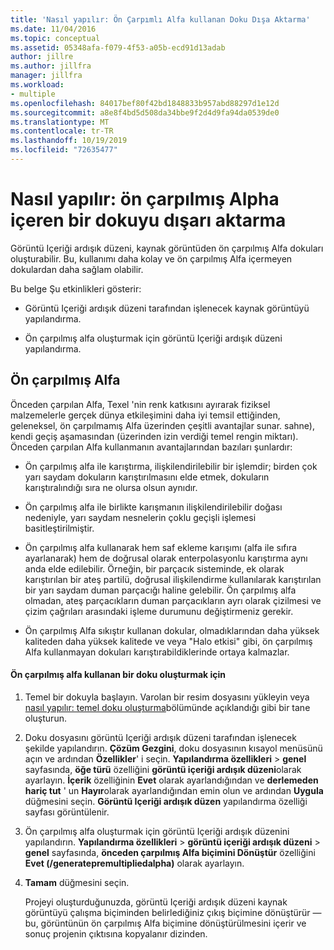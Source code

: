 ```yaml
---
title: 'Nasıl yapılır: Ön Çarpımlı Alfa kullanan Doku Dışa Aktarma'
ms.date: 11/04/2016
ms.topic: conceptual
ms.assetid: 05348afa-f079-4f53-a05b-ecd91d13adab
author: jillre
ms.author: jillfra
manager: jillfra
ms.workload:
- multiple
ms.openlocfilehash: 84017bef80f42bd1848833b957abd88297d1e12d
ms.sourcegitcommit: a8e8f4bd5d508da34bbe9f2d4d9fa94da0539de0
ms.translationtype: MT
ms.contentlocale: tr-TR
ms.lasthandoff: 10/19/2019
ms.locfileid: "72635477"
---
```

# <a name="how-to-export-a-texture-that-has-premultiplied-alpha"></a>Nasıl yapılır: ön çarpılmış Alpha içeren bir dokuyu dışarı aktarma

Görüntü Içeriği ardışık düzeni, kaynak görüntüden ön çarpılmış Alfa dokuları oluşturabilir. Bu, kullanımı daha kolay ve ön çarpılmış Alfa içermeyen dokulardan daha sağlam olabilir.

Bu belge Şu etkinlikleri gösterir:

- Görüntü Içeriği ardışık düzeni tarafından işlenecek kaynak görüntüyü yapılandırma.

- Ön çarpılmış alfa oluşturmak için görüntü Içeriği ardışık düzeni yapılandırma.

## <a name="premultiplied-alpha"></a>Ön çarpılmış Alfa
Önceden çarpılan Alfa, Texel 'nin renk katkısını ayırarak fiziksel malzemelerle gerçek dünya etkileşimini daha iyi temsil ettiğinden, geleneksel, ön çarpılmamış Alfa üzerinden çeşitli avantajlar sunar. sahne), kendi geçiş aşamasından (üzerinden izin verdiği temel rengin miktarı). Önceden çarpılan Alfa kullanmanın avantajlarından bazıları şunlardır:

- Ön çarpılmış alfa ile karıştırma, ilişkilendirilebilir bir işlemdir; birden çok yarı saydam dokuların karıştırılmasını elde etmek, dokuların karıştıralındığı sıra ne olursa olsun aynıdır.

- Ön çarpılmış alfa ile birlikte karışmanın ilişkilendirilebilir doğası nedeniyle, yarı saydam nesnelerin çoklu geçişli işlemesi basitleştirilmiştir.

- Ön çarpılmış alfa kullanarak hem saf ekleme karışımı (alfa ile sıfıra ayarlanarak) hem de doğrusal olarak enterpolasyonlu karıştırma aynı anda elde edilebilir. Örneğin, bir parçacık sisteminde, ek olarak karıştırılan bir ateş partilü, doğrusal ilişkilendirme kullanılarak karıştırılan bir yarı saydam duman parçacığı haline gelebilir. Ön çarpılmış alfa olmadan, ateş parçacıkların duman parçacıkların ayrı olarak çizilmesi ve çizim çağrıları arasındaki işleme durumunu değiştirmeniz gerekir.

- Ön çarpılmış Alfa sıkıştır kullanan dokular, olmadıklarından daha yüksek kaliteden daha yüksek kalitede ve veya "Halo etkisi" gibi, ön çarpılmış Alfa kullanmayan dokuları karıştırabildiklerinde ortaya kalmazlar.

#### <a name="to-create-a-texture-that-uses-premultiplied-alpha"></a>Ön çarpılmış alfa kullanan bir doku oluşturmak için

1. Temel bir dokuyla başlayın. Varolan bir resim dosyasını yükleyin veya [nasıl yapılır: temel doku oluşturma](../designers/how-to-create-a-basic-texture.md)bölümünde açıklandığı gibi bir tane oluşturun.

2. Doku dosyasını görüntü Içeriği ardışık düzeni tarafından işlenecek şekilde yapılandırın. **Çözüm Gezgini**, doku dosyasının kısayol menüsünü açın ve ardından **Özellikler**' i seçin. **Yapılandırma özellikleri**  > **genel** sayfasında, **öğe türü** özelliğini **görüntü içeriği ardışık düzeni**olarak ayarlayın. **İçerik** özelliğinin **Evet** olarak ayarlandığından ve **derlemeden hariç tut** ' un **Hayır**olarak ayarlandığından emin olun ve ardından **Uygula** düğmesini seçin. **Görüntü Içeriği ardışık düzen** yapılandırma özelliği sayfası görüntülenir.

3. Ön çarpılmış alfa oluşturmak için görüntü Içeriği ardışık düzenini yapılandırın. **Yapılandırma özellikleri**  > **görüntü içeriği ardışık düzeni**  > **genel** sayfasında, **önceden çarpılmış Alfa biçimini Dönüştür** özelliğini **Evet (/generatepremultipliedalpha)** olarak ayarlayın.

4. **Tamam** düğmesini seçin.

   Projeyi oluşturduğunuzda, görüntü Içeriği ardışık düzeni kaynak görüntüyü çalışma biçiminden belirlediğiniz çıkış biçimine dönüştürür — bu, görüntünün ön çarpılmış Alfa biçimine dönüştürülmesini içerir ve sonuç projenin çıktısına kopyalanır dizinden.